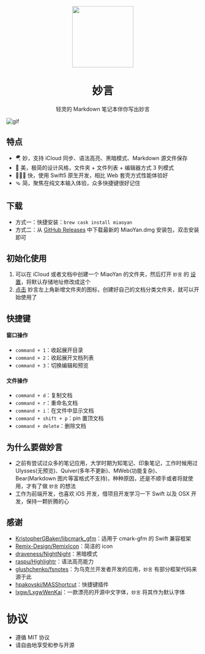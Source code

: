 <p align="center">
    <img src=https://qpluspicture.oss-cn-beijing.aliyuncs.com/r9a9uV/43.png width=160  />
    <h1 align="center">妙言</h1>
    <div  align="center">轻灵的 Markdown 笔记本伴你写出妙言</div>
</p>

![gif](https://qpluspicture.oss-cn-beijing.aliyuncs.com/auxutX/26.gif)

## 特点

- 🪂 妙，支持 iCloud 同步、语法高亮、黑暗模式、Markdown 源文件保存
- 🐶 美，极简的设计风格，文件夹 + 文件列表 + 编辑器方式 3 列模式
- 🏌🏽‍♂️ 快，使用 Swift5 原生开发，相比 Web 套壳方式性能体验好
- 🩴 简，聚焦在纯文本输入体验，众多快捷键很好记住

## 下载

- 方式一：快捷安装：`brew cask install miaoyan`
- 方式二：从 [GitHub Releases](https://github.com/tw93/MiaoYan/releases) 中下载最新的 MiaoYan.dmg 安装包，双击安装即可

## 初始化使用

1. 可以在 iCloud 或者文档中创建一个 MiaoYan 的文件夹，然后打开 `妙言` 的 [设置](https://qpluspicture.oss-cn-beijing.aliyuncs.com/dcDO8s/31.jpg)，将默认存储地址修改成这个
2. [点击](https://qpluspicture.oss-cn-beijing.aliyuncs.com/cHBjMt/43.jpg) 妙言左上角新增文件夹的图标，创建好自己的文档分类文件夹，就可以开始使用了

## 快捷键

#### 窗口操作

- `command + 1`：收起展开目录
- `command + 2`：收起展开文档列表
- `command + 3`：切换编辑和预览

#### 文件操作

- `command + d`：复制文档
- `command + r`：重命名文档
- `command + i`：在文件中显示文档
- `command + shift + p`：pin 置顶文档
- `command + delete`：删除文档

## 为什么要做妙言

- 之前有尝试过众多的笔记应用，大学时期为知笔记、印象笔记，工作时候用过 Ulysses(无预览)、Quiver(多年不更新)、MWeb(功能复杂)、Bear(Markdown 图片等富格式不支持)，种种原因，还是不顺手或者将就使用，才有了做 `妙言` 的想法
- 工作为前端开发，也喜欢 iOS 开发，借项目开发学习一下 Swift 以及 OSX 开发，保持一颗折腾的心

## 感谢

- [KristopherGBaker/libcmark_gfm](https://github.com/KristopherGBaker/libcmark_gfm)：适用于 cmark-gfm 的 Swift 兼容框架
- [Remix-Design/RemixIcon](https://github.com/Remix-Design/RemixIcon)：简洁的 icon
- [draveness/NightNight](https://github.com/draveness/NightNight)：黑暗模式
- [raspu/Highlightr](https://github.com/raspu/Highlightr)：语法高亮能力
- [glushchenko/fsnotes](https://github.com/glushchenko/fsnotes)：为乌克兰开发者开发的应用，`妙言` 有部分框架代码来源于此
- [hpakovski/MASShortcut](https://github.com/shpakovski/MASShortcut)：快捷键插件
- [lxgw/LxgwWenKai](https://github.com/lxgw/LxgwWenKai)：一款漂亮的开源中文字体，`妙言` 将其作为默认字体

# 协议

- 遵循 MIT 协议
- 请自由地享受和参与开源
